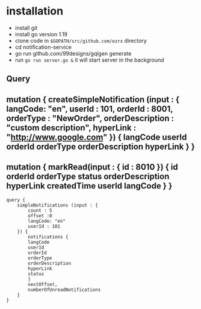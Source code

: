 # installation

* install git
* install go version 1.19
* clone code in `$GOPATH/src/github.com/ezrx` directory
* cd notification-service
* go run github.com/99designs/gqlgen generate
* run `go run server.go &` it will start server in the background


Query
---
mutation {
    createSimpleNotification (input : {
        langCode: "en",
        userId : 101,
        orderId : 8001,
        orderType : "NewOrder",
        orderDescription : "custom description",
        hyperLink : "http://www.google.com"
    }) {
        langCode
        userId
        orderId
        orderType
        orderDescription
        hyperLink
    }
}
---
mutation {
    markRead(input : {
        id : 8010
    }) {
        id
        orderId
        orderType
        status
        orderDescription
        hyperLink
        createdTime
        userId
        langCode
    }
}
---
    query {
        simpleNotifications (input : {
            count : 5
            offset :0
            langCode: "en"
            userId : 101
        }) {
            notifications {
            langCode
            userId
            orderId
            orderType
            orderDescription
            hyperLink
            status
            }
            nextOffset,
            numberOfUnreadNotifications
        }
    }
